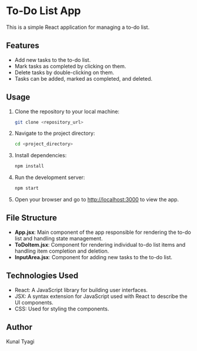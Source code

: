 # To-Do List App

This is a simple React application for managing a to-do list.

## Features

- Add new tasks to the to-do list.
- Mark tasks as completed by clicking on them.
- Delete tasks by double-clicking on them.
- Tasks can be added, marked as completed, and deleted.

## Usage

1. Clone the repository to your local machine:

    ```bash
    git clone <repository_url>
    ```

2. Navigate to the project directory:

    ```bash
    cd <project_directory>
    ```

3. Install dependencies:

    ```bash
    npm install
    ```

4. Run the development server:

    ```bash
    npm start
    ```

5. Open your browser and go to [http://localhost:3000](http://localhost:3000) to view the app.

## File Structure

- **App.jsx**: Main component of the app responsible for rendering the to-do list and handling state management.
- **ToDoItem.jsx**: Component for rendering individual to-do list items and handling item completion and deletion.
- **InputArea.jsx**: Component for adding new tasks to the to-do list.

## Technologies Used

- React: A JavaScript library for building user interfaces.
- JSX: A syntax extension for JavaScript used with React to describe the UI components.
- CSS: Used for styling the components.

## Author

Kunal Tyagi

